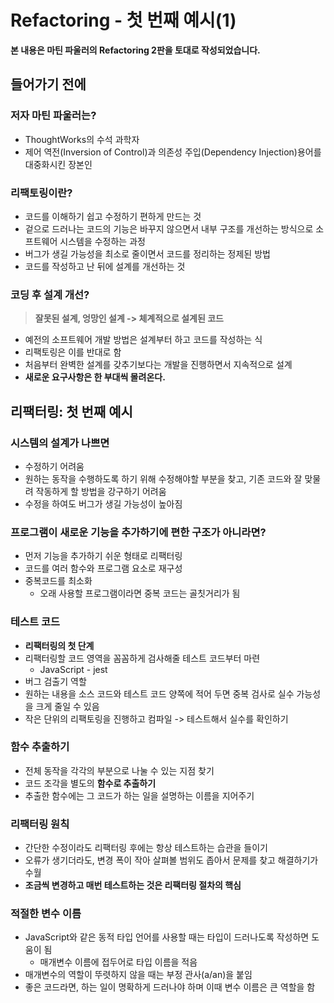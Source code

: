 # Refactoring - 첫 번째 예시(1)

**본 내용은 마틴 파울러의 Refactoring 2판을 토대로 작성되었습니다.**



## 들어가기 전에

### 저자 마틴 파울러는?

* ThoughtWorks의 수석 과학자
* 제어 역전(Inversion of Control)과 의존성 주입(Dependency Injection)용어를 대중화시킨 장본인



### 리팩토링이란?

* 코드를 이해하기 쉽고 수정하기 편하게 만드는 것
* 겉으로 드러나는 코드의 기능은 바꾸지 않으면서 내부 구조를 개선하는 방식으로 소프트웨어 시스템을 수정하는 과정
* 버그가 생길 가능성을 최소로 줄이면서 코드를 정리하는 정제된 방법
* 코드를 작성하고 난 뒤에 설계를 개선하는 것



### 코딩 후 설계 개선?

> **잘못된 설계, 엉망인 설계 -> 체계적으로 설계된 코드**

* 예전의 소프트웨어 개발 방법은 설계부터 하고 코드를 작성하는 식
* 리팩토링은 이를 반대로 함
* 처음부터 완벽한 설계를 갖추기보다는 개발을 진행하면서 지속적으로 설계
* **새로운 요구사항은 한 부대씩 몰려온다.**



## 리팩터링: 첫 번째 예시

### 시스템의 설계가 나쁘면

* 수정하기 어려움
* 원하는 동작을 수행하도록 하기 위해 수정해야할 부분을 찾고, 기존 코드와 잘 맞물려 작동하게 할 방법을 강구하기 어려움
* 수정을 하여도 버그가 생길 가능성이 높아짐



### 프로그램이 새로운 기능을 추가하기에 편한 구조가 아니라면?

* 먼저 기능을 추가하기 쉬운 형태로 리팩터링
* 코드를 여러 함수와 프로그램 요소로 재구성
* 중복코드를 최소화
  * 오래 사용할 프로그램이라면 중복 코드는 골칫거리가 됨



### 테스트 코드

* **리팩터링의 첫 단계**
* 리팩터링할 코드 영역을 꼼꼼하게 검사해줄 테스트 코드부터 마련
  * JavaScript - jest
* 버그 검출기 역할
* 원하는 내용을 소스 코드와 테스트 코드 양쪽에 적어 두면 중복 검사로 실수 가능성을 크게 줄일 수 있음
* 작은 단위의 리팩토링을 진행하고 컴파일 -> 테스트해서 실수를 확인하기



### 함수 추출하기

* 전체 동작을 각각의 부분으로 나눌 수 있는 지점 찾기
* 코드 조각을 별도의 **함수로 추출하기**
* 추출한 함수에는 그 코드가 하는 일을 설명하는 이름을 지어주기



### 리팩터링 원칙

* 간단한 수정이라도 리팩터링 후에는 항상 테스트하는 습관을 들이기
* 오류가 생기더라도, 변경 폭이 작아 살펴볼 범위도 좁아서 문제를 찾고 해결하기가 수월
* **조금씩 변경하고 매번 테스트하는 것은 리팩터링 절차의 핵심**



### 적절한 변수 이름

* JavaScript와 같은 동적 타입 언어를 사용할 때는 타입이 드러나도록 작성하면 도움이 됨
  * 매개변수 이름에 접두어로 타입 이름을 적음
* 매개변수의 역할이 뚜렷하지 않을 때는 부정 관사(a/an)을 붙임
* 좋은 코드라면, 하는 일이 명확하게 드러나야 하며 이때 변수 이름은 큰 역할을 함
